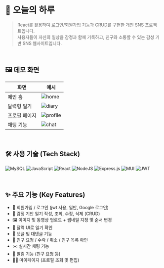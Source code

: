 # 📌 오늘의 하루

> React를 활용하여 로그인/회원가입 기능과 CRUD를 구현한 개인 SNS 프로젝트입니다.  
> 사용자들이 자신의 일상을 감정과 함께 기록하고, 친구와 소통할 수 있는 감성 기반 SNS 웹사이트입니다.

<br/>

## 🖼️ 데모 화면

| 화면 | 예시 |
|------|------|
| 메인 홈 | ![home](./src/assets/demo/home.png) |
| 달력형 일기 | ![diary](./src/assets/demo/diary.png) |
| 프로필 페이지 | ![profile](./src/assets/demo/profile.png) |
| 채팅 기능 | ![chat](./src/assets/demo/chat.png) |

<br/>

## 🛠️ 사용 기술 (Tech Stack)

![MySQL](https://img.shields.io/badge/mysql-4479A1.svg?style=for-the-badge&logo=mysql&logoColor=white)
![JavaScript](https://img.shields.io/badge/javascript-%23323330.svg?style=for-the-badge&logo=javascript&logoColor=%23F7DF1E)
![React](https://img.shields.io/badge/react-%2320232a.svg?style=for-the-badge&logo=react&logoColor=%2361DAFB)
![NodeJS](https://img.shields.io/badge/node.js-6DA55F?style=for-the-badge&logo=node.js&logoColor=white)
![Express.js](https://img.shields.io/badge/express.js-%23404d59.svg?style=for-the-badge&logo=express&logoColor=%2361DAFB)
![MUI](https://img.shields.io/badge/MUI-%230081CB.svg?style=for-the-badge&logo=mui&logoColor=white)
![JWT](https://img.shields.io/badge/JWT-black?style=for-the-badge&logo=JSON%20web%20tokens)

<br/>

## ✨ 주요 기능 (Key Features)

- 🔐 회원가입 / 로그인 (jwt 사용, 일반, Google 로그인)
- 📖 감정 기반 일기 작성, 조회, 수정, 삭제 (CRUD)
- 🖼️ 이미지 및 동영상 업로드 + 썸네일 지정 및 순서 변경
- 📅 달력 UI로 일기 확인
- 💬 댓글 및 대댓글 기능
- 👥 친구 요청 / 수락 / 취소 / 친구 목록 확인
- ✉️ 실시간 채팅 기능
- 🔔 알림 기능 (친구 요청 등)
- 🧑‍💼 마이페이지 (프로필 조회 및 편집)

<br/>
